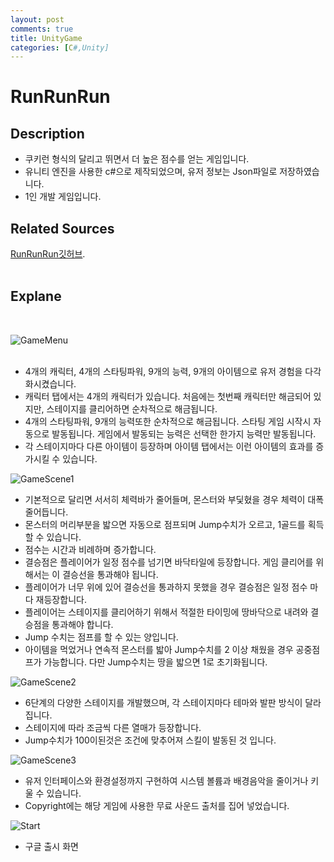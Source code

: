 ```yaml
---
layout: post
comments: true
title: UnityGame
categories: [C#,Unity]
---
```

# RunRunRun

## Description
*  쿠키런 형식의 달리고 뛰면서 더 높은 점수를 얻는 게임입니다.
*  유니티 엔진을 사용한 c#으로 제작되었으며, 유저 정보는 Json파일로 저장하였습니다.
*  1인 개발 게임입니다.

## Related Sources

[RunRunRun깃허브](https://github.com/goldepond/RunBoyRun).
<br/>
<br/>

## Explane
<br/>

![GameMenu](https://user-images.githubusercontent.com/37152976/114313345-1f8d7880-9b31-11eb-88f8-a8ac03d53e0d.gif)
<br/><br/>
*  4개의 캐릭터, 4개의 스타팅파워, 9개의 능력, 9개의 아이템으로 유저 경험을 다각화시켰습니다.
*  캐릭터 탭에서는 4개의 캐릭터가 있습니다. 처음에는 첫번째 캐릭터만 해금되어 있지만, 스테이지를 클리어하면 순차적으로 해금됩니다.
*  4개의 스타팅파워, 9개의 능력또한 순차적으로 해금됩니다. 스타팅  게임 시작시 자동으로 발동됩니다. 게임에서 발동되는 능력은 선택한 한가지 능력만 발동됩니다.
*  각 스테이지마다 다른 아이템이 등장하며 아이템 탭에서는 이런 아이템의 효과를 증가시킬 수 있습니다.
   
   
![GameScene1](https://user-images.githubusercontent.com/37152976/114377965-329c5900-9bc2-11eb-8d93-76663f502447.gif)

* 기본적으로 달리면 서서히 체력바가 줄어들며, 몬스터와 부딫혔을 경우 체력이 대폭 줄어듭니다.
* 몬스터의 머리부분을 밟으면 자동으로 점프되며 Jump수치가 오르고, 1골드를 획득할 수 있습니다.
* 점수는 시간과 비례하며 증가합니다.
* 결승점은 플레이어가 일정 점수를 넘기면 바닥타일에 등장합니다. 게임 클리어를 위해서는 이 결승선을 통과해야 됩니다.
* 플레이어가 너무 위에 있어 결승선을 통과하지 못했을 경우 결승점은 일정 점수 마다 재등장합니다.
* 플레이어는 스테이지를 클리어하기 위해서 적절한 타이밍에 땅바닥으로 내려와 결승점을 통과해야 합니다.
* Jump 수치는 점프를 할 수 있는 양입니다.
* 아이템을 먹었거나 연속적 몬스터를 밟아 Jump수치를 2 이상 채웠을 경우 공중점프가 가능합니다. 다만 Jump수치는 땅을 밟으면 1로 초기화됩니다.

![GameScene2](https://user-images.githubusercontent.com/37152976/114378064-4942b000-9bc2-11eb-8c65-d3beb8d3e54d.gif)

* 6단계의 다양한 스테이지를 개발했으며, 각 스테이지마다 테마와 발판 방식이 달라집니다. 
* 스테이지에 따라 조금씩 다른 열매가 등장합니다.
* Jump수치가 100이된것은 조건에 맞추어져 스킬이 발동된 것 입니다.

![GameScene3](https://user-images.githubusercontent.com/37152976/114378108-5790cc00-9bc2-11eb-85d4-9a29240a65d7.gif)


* 유저 인터페이스와 환경설정까지 구현하여 시스템 볼륨과 배경음악을 줄이거나 키울 수 있습니다.
* Copyright에는 해당 게임에 사용한 무료 사운드 출처를 집어 넣었습니다.


![Start](https://user-images.githubusercontent.com/37152976/115267226-e6c65280-a173-11eb-9273-a52e032e171c.png)

* 구글 출시 화면



